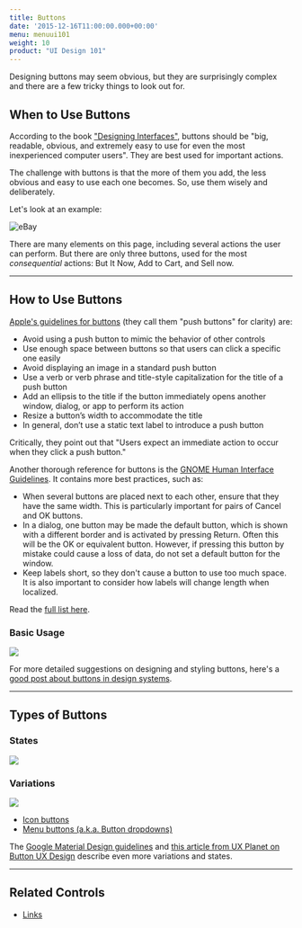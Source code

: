```yaml
---
title: Buttons
date: '2015-12-16T11:00:00.000+00:00'
menu: menuui101
weight: 10
product: "UI Design 101"
---
```


Designing buttons may seem obvious, but they are surprisingly complex and there are a few tricky things to look out for.<!--more-->

## When to Use Buttons

According to the book ["Designing Interfaces"](http://designinginterfaces.com/), buttons should be "big, readable, obvious, and extremely easy to use for even the most inexperienced computer users". They are best used for important actions.

The challenge with buttons is that the more of them you add, the less obvious and easy to use each one becomes. So, use them wisely and deliberately.

Let's look at an example:

![eBay](//media.balsamiq.com/img/support/tutorials/ui101/ebay-buttons.png)

There are many elements on this page, including several actions the user can perform. But there are only three buttons, used for the most *consequential* actions: But It Now, Add to Cart, and Sell now.


---

## How to Use Buttons

[Apple's guidelines for buttons](https://developer.apple.com/macos/human-interface-guidelines/buttons/push-buttons/) (they call them "push buttons" for clarity) are:

* Avoid using a push button to mimic the behavior of other controls
* Use enough space between buttons so that users can click a specific one easily
* Avoid displaying an image in a standard push button
* Use a verb or verb phrase and title-style capitalization for the title of a push button
* Add an ellipsis to the title if the button immediately opens another window, dialog, or app to perform its action
* Resize a button’s width to accommodate the title
* In general, don’t use a static text label to introduce a push button

Critically, they point out that "Users expect an immediate action to occur when they click a push button."

Another thorough reference for buttons is the [GNOME Human Interface Guidelines](https://developer.gnome.org/hig/stable/buttons.html.en). It contains more best practices, such as:

* When several buttons are placed next to each other, ensure that they have the same width. This is particularly important for pairs of Cancel and OK buttons.
* In a dialog, one button may be made the default button, which is shown with a different border and is activated by pressing Return. Often this will be the OK or equivalent button. However, if pressing this button by mistake could cause a loss of data, do not set a default button for the window.
* Keep labels short, so they don't cause a button to use too much space. It is also important to consider how labels will change length when localized.

Read the [full list here](https://developer.gnome.org/hig/stable/buttons.html.en).

### Basic Usage

![](//media.balsamiq.com/img/support/tutorials/ui101/buttons-example.png)

For more detailed suggestions on designing and styling buttons, here's a [good post about buttons in design systems](https://medium.com/eightshapes-llc/buttons-in-design-systems-eac3acf7e23). 

---

## Types of Buttons

### States

![](//media.balsamiq.com/img/support/tutorials/ui101/button-states.png)

### Variations

![](//media.balsamiq.com/img/support/tutorials/ui101/button-variations.png)

* [Icon buttons](http://getbootstrap.com/components/#glyphicons-examples)
* [Menu buttons (a.k.a. Button dropdowns)](http://getbootstrap.com/components/#btn-dropdowns)

The [Google Material Design guidelines](https://material.io/guidelines/components/buttons.html) and [this article from UX Planet on Button UX Design](https://uxplanet.org/button-ux-design-best-practices-types-and-states-647cf4ae0fc6) describe even more variations and states. 

---

## Related Controls

* [Links](../links/)
